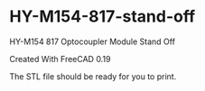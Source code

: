 # HY-M154-817-stand-off
HY-M154 817 Optocoupler Module Stand Off

Created With FreeCAD 0.19

The STL file should be ready for you to print.
